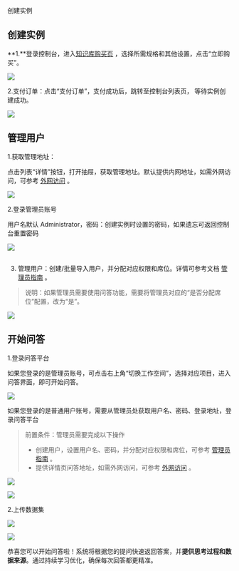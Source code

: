 创建实例

## 创建实例
**1.**登录控制台，进入[知识库购买页](https://console.ucloud.cn/maxir/ai/create) ，选择所需规格和其他设置，点击“立即购买”。

![](/images/1740136704893-0.png)

2.支付订单：点击“支付订单”，支付成功后，跳转至控制台列表页， 等待实例创建成功。

![](/images/1740136704893-1.png)



## 管理用户
1.获取管理地址：

点击列表“详情”按钮，打开抽屉，获取管理地址。默认提供内网地址，如需外网访问，可参考 [外网访问](/maxirai/introduction/access.md) 。

![](/images/1740136704893-3.png)

2.登录管理员账号

用户名默认 Administrator，密码：创建实例时设置的密码，如果遗忘可返回控制台重置密码

![](/images/1740136704893-4.png)

## 
3. 管理用户：创建/批量导入用户，并分配对应权限和席位。详情可参考文档 [管理员指南](/maxirai/guide/admin.md) 。

> 说明：如果管理员需要使用问答功能，需要将管理员对应的“是否分配席位”配置，改为“是”。
>

![](/images/1740136704893-5.png)



## 开始问答
1.登录问答平台

如果您登录的是管理员账号，可点击右上角“切换工作空间”，选择对应项目，进入问答界面，即可开始问答。

![](/images/1740136704893-6.png)



如果您登录的是普通用户账号，需要从管理员处获取用户名、密码、登录地址，登录问答平台

> 前置条件：管理员需要完成以下操作
>
> + 创建用户，设置用户名、密码，并分配对应权限和席位，可参考 [管理员指南](/maxirai/guide/admin.md) 。
> + 提供详情页问答地址，如需外网访问，可参考 [外网访问](/maxirai/introduction/access.md) 。
>

![](/images/1740136704893-7.png)

![](/images/1740136704893-8.png)

2.上传数据集

![](/images/1740136704893-9.png)

![](/images/1740136704893-10.png)



恭喜您可以开始问答啦！系统将根据您的提问快速返回答案，并**提供思考过程和数据来源**。通过持续学习优化，确保每次回答都更精准。







